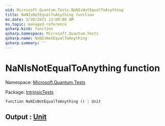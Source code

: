 ```yaml
---
uid: Microsoft.Quantum.Tests.NaNIsNotEqualToAnything
title: NaNIsNotEqualToAnything function
ms.date: 3/30/2021 12:00:00 AM
ms.topic: managed-reference
qsharp.kind: function
qsharp.namespace: Microsoft.Quantum.Tests
qsharp.name: NaNIsNotEqualToAnything
qsharp.summary: ''
---
```


# NaNIsNotEqualToAnything function

Namespace: [Microsoft.Quantum.Tests](xref:Microsoft.Quantum.Tests)

Package: [IntrinsicTests](https://nuget.org/packages/IntrinsicTests)




```qsharp
function NaNIsNotEqualToAnything () : Unit
```


## Output : [Unit](xref:microsoft.quantum.lang-ref.unit)

